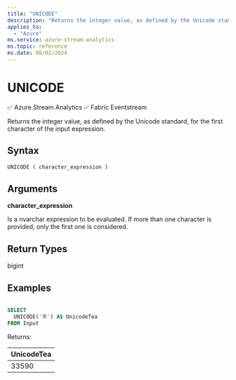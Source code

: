 ```yaml
---
title: "UNICODE"
description: "Returns the integer value, as defined by the Unicode standard, for the first character of the input expression."
applies_to:
  - "Azure"
ms.service: azure-stream-analytics
ms.topic: reference
ms.date: 08/02/2024
---
```


# UNICODE
:white_check_mark: Azure Stream Analytics :white_check_mark: Fabric Eventstream

Returns the integer value, as defined by the Unicode standard, for the first character of the input expression.

## Syntax

```SQL
UNICODE ( character_expression )
```

## Arguments

**character_expression**

Is a nvarchar expression to be evaluated. If more than one character is provided, only the first one is considered.

## Return Types

bigint

## Examples

```SQL

SELECT
  UNICODE('茶') AS UnicodeTea
FROM Input

```

Returns:

|UnicodeTea|
|-|
|33590|
